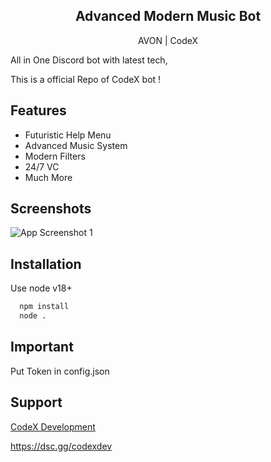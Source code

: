 
<div align="center">

## Advanced Modern Music Bot
AVON | CodeX

</div>
All in One Discord bot with latest tech,

This is a official  Repo of CodeX bot ! 




## Features 
- Futuristic Help Menu
- Advanced Music System
- Modern Filters
- 24/7 VC
- Much More 
  


## Screenshots

![App Screenshot 1](https://cdn.discordapp.com/attachments/972904325061951488/1095693304072515644/image.png)


## Installation

Use node v18+

```bash
  npm install
  node .
```


## Important
Put Token in config.json

## Support 
[CodeX Development](https://dsc.gg/codexdev)

https://dsc.gg/codexdev